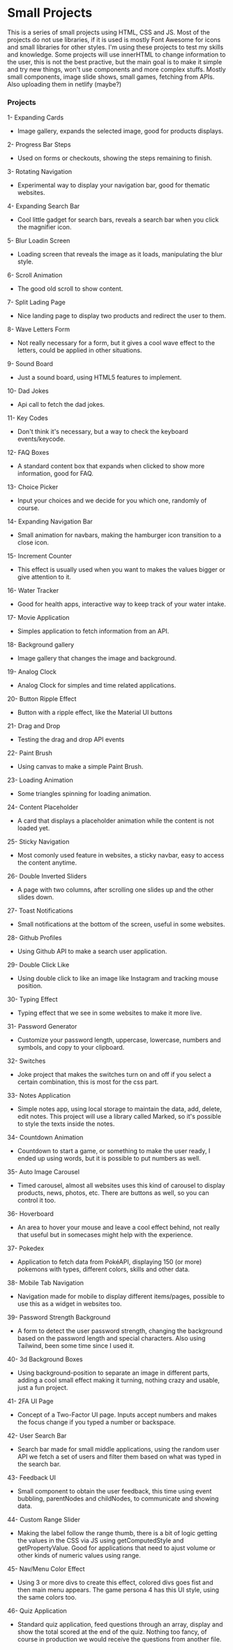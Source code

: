 # Small Projects

This is a series of small projects using HTML, CSS and JS. Most of the projects do not use libraries, if it is used is mostly Font Awesome for icons and small libraries for other styles. I'm using these projects to test my skills and knowledge.
Some projects will use innerHTML to change information to the user, this is not the best practive, but the main goal is to make it simple and try new things, won't use components and more complex stuffs.
Mostly small components, image slide shows, small games, fetching from APIs.
Also uploading them in netlify (maybe?)

### Projects

1- Expanding Cards

- Image gallery, expands the selected image, good for products displays.

2- Progress Bar Steps

- Used on forms or checkouts, showing the steps remaining to finish.

3- Rotating Navigation

- Experimental way to display your navigation bar, good for thematic websites.

4- Expanding Search Bar

- Cool little gadget for search bars, reveals a search bar when you click the magnifier icon.

5- Blur Loadin Screen

- Loading screen that reveals the image as it loads, manipulating the blur style.

6- Scroll Animation

- The good old scroll to show content.

7- Split Lading Page

- Nice landing page to display two products and redirect the user to them.

8- Wave Letters Form

- Not really necessary for a form, but it gives a cool wave effect to the letters, could be applied in other situations.

9- Sound Board

- Just a sound board, using HTML5 features to implement.

10- Dad Jokes

- Api call to fetch the dad jokes.

11- Key Codes

- Don't think it's necessary, but a way to check the keyboard events/keycode.

12- FAQ Boxes

- A standard content box that expands when clicked to show more information, good for FAQ.

13- Choice Picker

- Input your choices and we decide for you which one, randomly of course.

14- Expanding Navigation Bar

- Small animation for navbars, making the hamburger icon transition to a close icon.

15- Increment Counter

- This effect is usually used when you want to makes the values bigger or give attention to it.

16- Water Tracker

- Good for health apps, interactive way to keep track of your water intake.

17- Movie Application

- Simples application to fetch information from an API.

18- Background gallery

- Image gallery that changes the image and background.

19- Analog Clock

- Analog Clock for simples and time related applications.

20- Button Ripple Effect

- Button with a ripple effect, like the Material UI buttons

21- Drag and Drop

- Testing the drag and drop API events

22- Paint Brush

- Using canvas to make a simple Paint Brush.

23- Loading Animation

- Some triangles spinning for loading animation.

24- Content Placeholder

- A card that displays a placeholder animation while the content is not loaded yet.

25- Sticky Navigation

- Most comonly used feature in websites, a sticky navbar, easy to access the content anytime.

26- Double Inverted Sliders

- A page with two columns, after scrolling one slides up and the other slides down.

27- Toast Notifications

- Small notifications at the bottom of the screen, useful in some websites.

28- Github Profiles

- Using Github API to make a search user application.

29- Double Click Like

- Using double click to like an image like Instagram and tracking mouse position.

30- Typing Effect

- Typing effect that we see in some websites to make it more live.

31- Password Generator

- Customize your password length, uppercase, lowercase, numbers and symbols, and copy to your clipboard.

32- Switches

- Joke project that makes the switches turn on and off if you select a certain combination, this is most for the css part.

33- Notes Application

- Simple notes app, using local storage to maintain the data, add, delete, edit notes. This project will use a library called Marked, so it's possible to style the texts inside the notes.

34- Countdown Animation

- Countdown to start a game, or something to make the user ready, I ended up using words, but it is possible to put numbers as well.

35- Auto Image Carousel

- Timed carousel, almost all websites uses this kind of carousel to display products, news, photos, etc. There are buttons as well, so you can control it too.

36- Hoverboard

- An area to hover your mouse and leave a cool effect behind, not really that useful but in somecases might help with the experience.

37- Pokedex

- Application to fetch data from PokéAPI, displaying 150 (or more) pokemons with types, different colors, skills and other data.

38- Mobile Tab Navigation

- Navigation made for mobile to display different items/pages, possible to use this as a widget in websites too.

39- Password Strength Background

- A form to detect the user password strength, changing the background based on the password length and special characters. Also using Tailwind, been some time since I used it.

40- 3d Background Boxes

- Using background-position to separate an image in different parts, adding a cool small effect making it turning, nothing crazy and usable, just a fun project.

41- 2FA UI Page

- Concept of a Two-Factor UI page. Inputs accept numbers and makes the focus change if you typed a number or backspace.

42- User Search Bar

- Search bar made for small middle applications, using the random user API we fetch a set of users and filter them based on what was typed in the search bar.

43- Feedback UI

- Small component to obtain the user feedback, this time using event bubbling, parentNodes and childNodes, to communicate and showing data.

44- Custom Range Slider

- Making the label follow the range thumb, there is a bit of logic getting the values in the CSS via JS using getComputedStyle and getPropertyValue. Good for applications that need to ajust volume or other kinds of numeric values using range.

45- Nav/Menu Color Effect

- Using 3 or more divs to create this effect, colored divs goes fist and then main menu appears. The game persona 4 has this UI style, using the same colors too.

46- Quiz Application

- Standard quiz application, feed questions through an array, display and show the total scored at the end of the quiz. Nothing too fancy, of course in production we would receive the questions from another file.
